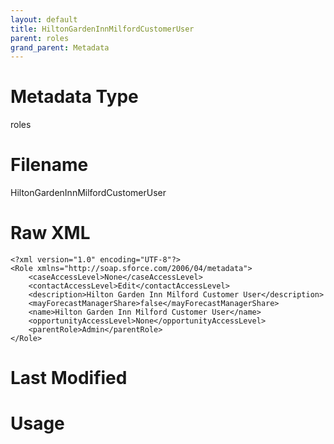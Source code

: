 ```yaml
---
layout: default
title: HiltonGardenInnMilfordCustomerUser
parent: roles
grand_parent: Metadata
---
```

# Metadata Type
roles


# Filename 
HiltonGardenInnMilfordCustomerUser


# Raw XML
```
<?xml version="1.0" encoding="UTF-8"?>
<Role xmlns="http://soap.sforce.com/2006/04/metadata">
    <caseAccessLevel>None</caseAccessLevel>
    <contactAccessLevel>Edit</contactAccessLevel>
    <description>Hilton Garden Inn Milford Customer User</description>
    <mayForecastManagerShare>false</mayForecastManagerShare>
    <name>Hilton Garden Inn Milford Customer User</name>
    <opportunityAccessLevel>None</opportunityAccessLevel>
    <parentRole>Admin</parentRole>
</Role>
```


# Last Modified


# Usage
